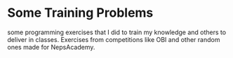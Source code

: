 # Some Training Problems

some programming exercises that I did to train my knowledge and others to deliver in classes. Exercises from competitions like OBI and other random ones made for NepsAcademy.


